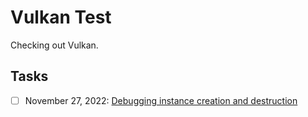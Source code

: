 # Vulkan Test

Checking out Vulkan.

## Tasks

* [ ] November 27,
  2022: [Debugging instance creation and destruction](https://vulkan-tutorial.com/en/Drawing_a_triangle/Setup/Validation_layers#page_Debugging-instance-creation-and-destruction)
